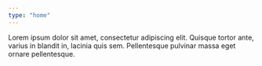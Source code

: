 ```yaml
---
type: "home"
---
```


Lorem ipsum dolor sit amet, consectetur adipiscing elit. Quisque tortor ante, varius in blandit in, lacinia quis sem. Pellentesque pulvinar massa eget ornare pellentesque. 
